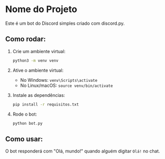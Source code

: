 # Nome do Projeto

Este é um bot do Discord simples criado com discord.py.

## Como rodar:

1. Crie um ambiente virtual:
   ```bash
   python3 -m venv venv
   ```

2. Ative o ambiente virtual:
   - No Windows: `venv\Scripts\activate`
   - No Linux/macOS: `source venv/bin/activate`

3. Instale as dependências:
   ```bash
   pip install -r requisitos.txt
   ```

4. Rode o bot:
   ```bash
   python bot.py
   ```

## Como usar:
O bot responderá com "Olá, mundo!" quando alguém digitar `Olá!` no chat.
